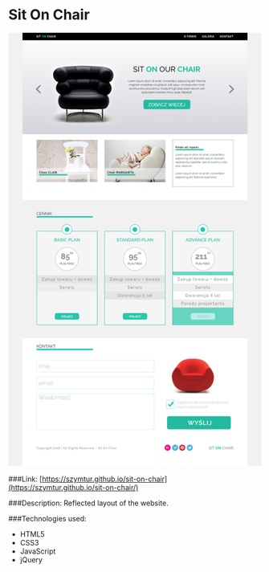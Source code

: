 # Sit On Chair

![](layout/layout.png)

###Link:
[https://szymtur.github.io/sit-on-chair](https://szymtur.github.io/sit-on-chair/)

###Description:
Reflected layout of the website.

###Technologies used:
- HTML5
- CSS3
- JavaScript
- jQuery